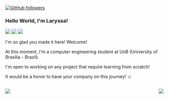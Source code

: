 [![GitHub followers](https://img.shields.io/github/followers/laryferreira.svg?style=social&label=Follow&maxAge=2592000)](https://github.com/laryferreira?tab=followers)
### Hello World, I'm Laryssa! 

<div>
 
<a href="mailto:contatolaryssaf@gmail.com"><img src="https://img.shields.io/badge/-Gmail-%23333?style=for-the-badge&logo=gmail&logoColor=white" target="_blank"></a>
<a href="https://www.linkedin.com/in/laryssaoliferreira" target="_blank"><img src="https://img.shields.io/badge/-LinkedIn-%230077B5?style=for-the-badge&logo=linkedin&logoColor=white" target="_blank"></a>
<a href="https://medium.com/@laryssa.ferreira" target="_blank"><img src="https://img.shields.io/badge/Medium-12100E?style=for-the-badge&logo=medium&logoColor=white" target="_blank"></a>  

</div>

I'm so glad you made it here! Welcome!

At this moment, I'm a computer engineering student at UnB (University of Brasília - Brazil)

I'm open to working on any project that require learning from scratch! 

It would be a honor to have your company on this journey! ☺️ <br>

##
<img align="left" src="https://github-readme-stats-sigma-five.vercel.app/api/top-langs/?username=laryferreira&theme=monokai&line_height=40&hide=css"/> </a>
<a href=""> <img align="right" src="https://streak-stats.demolab.com?user=laryferreira&theme=monokai&hide_border=true)](https://git.io/streak-stats"/> </a>
